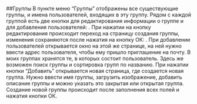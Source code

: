 ##Группы
 В пункте меню “Группы” отображены все существующие группы, и имена пользователей, входящих в эту группу.
 Рядом с каждой группой есть две кнопки для редактирования информации о группе и для добавления пользователей:  . 
 При нажатии на кнопку редактирования происходит переход на страницу создания группы, изменения сохраняются 
 после нажатия на кнопку ОК:  . 
      При добавлении пользователей открывается окно на этой же странице, на ней нужно ввести адрес пользователя, 
      чтобы ему пришло приглашение на почту.
 В моих группах хранятся те, в которых состоит пользователь. 
 Здесь же возможен поиск группы и сортировка групп по названию.
При нажатии кнопки “Добавить” открывается новая страница, где создается новая группа. 
Нужно ввести имя группы, загрузить изображение, добавить описание группы и можно указать это закрытая 
или открытая группа. Создание новой группы происходит после заполнения всех полей и нажатия кнопки  ОК.